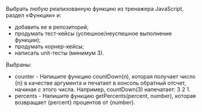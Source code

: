 Выбрать любую реализованную функцию из тренажера JavaScript, раздел «Функции» и:
- добавить ее в репозиторий;
- продумать тест-кейсы (успешное/неуспешное выполнение функции);
- продумать корнер-кейсы; 
- написать unit-тесты (минимум 3).

Выбраны:
- counter - Напишите функцию countDown(n), которая получает число {n} в качестве аргумента и печатает в консоль обратный отсчет, 
начиная с этого числа. Например, countDown(3) напечатает: 3 2 1.
- percents - Напишите функцию getPercents(percent, number), которая возвращает {percent} процентов от {number}.
